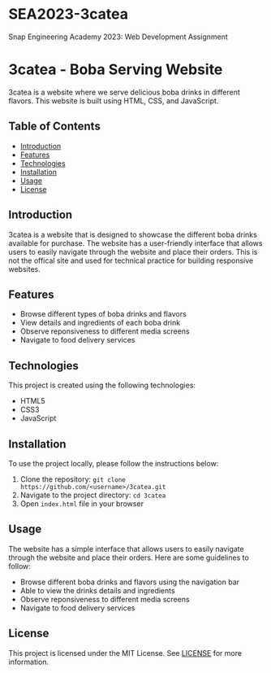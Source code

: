 # SEA2023-3catea
Snap Engineering Academy 2023: Web Development Assignment

# 3catea - Boba Serving Website

3catea is a website where we serve delicious boba drinks in different flavors. This website is built using HTML, CSS, and JavaScript.

## Table of Contents

- [Introduction](#introduction)
- [Features](#features)
- [Technologies](#technologies)
- [Installation](#installation)
- [Usage](#usage)
- [License](#license)

## Introduction

3catea is a website that is designed to showcase the different boba drinks available for purchase. The website has a user-friendly interface that allows users to easily navigate through the website and place their orders. This is not the offical site and used for technical practice for building responsive websites. 

## Features

- Browse different types of boba drinks and flavors
- View details and ingredients of each boba drink
- Observe reponsiveness to different media screens
- Navigate to food delivery services

## Technologies

This project is created using the following technologies:

- HTML5
- CSS3
- JavaScript

## Installation

To use the project locally, please follow the instructions below:

1. Clone the repository: `git clone https://github.com/<username>/3catea.git`
2. Navigate to the project directory: `cd 3catea`
3. Open `index.html` file in your browser

## Usage

The website has a simple interface that allows users to easily navigate through the website and place their orders. Here are some guidelines to follow:

- Browse different boba drinks and flavors using the navigation bar
- Able to view the drinks details and ingredients
- Observe reponsiveness to different media screens
- Navigate to food delivery services

## License

This project is licensed under the MIT License. See [LICENSE](LICENSE) for more information.
